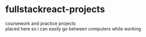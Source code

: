 # fullstackreact-projects
coursework and practice projects     
placed here so i can easily go between computers while working
